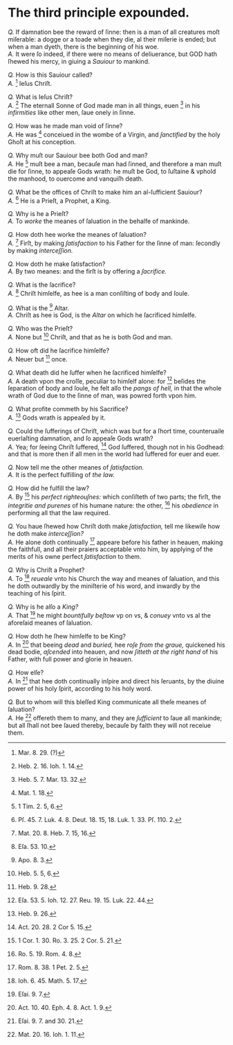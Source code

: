 # The third principle expounded.

*Q.* If damnation bee the reward of ſinne: then is a man of all creatures moſt miſerable: a dogge or a toade when they die, al their miſerie is ended; but when a man dyeth, there is the beginning of his woe.  
*A.* It were ſo indeed, if there were no means of deliuerance, but GOD hath ſhewed his mercy, in giuing a *Sauiour* to mankind.

*Q.* How is this Sauiour called?  
*A.* [^a] Ieſus Chriſt.

*Q.* What is Ieſus Chriſt?  
*A.* [^b] The eternall Sonne of God made man in all things, euen [^c] in his *infirmities* like other men, ſaue onely in ſinne.

*Q.* How was he made man void of ſinne?  
*A.* He was [^d] conceiued in the wombe of a Virgin, and *ſanctified* by the holy Ghoſt at his conception.

*Q.* Why muſt our Sauiour bee both God and man?  
*A.* He [^e] muſt bee a man, becauſe man had ſinned, and therefore a man muſt die for ſinne, to appeaſe Gods wrath: he muſt be God, to ſuſtaine & vphold the manhood, to ouercome and vanquiſh death.

*Q.* What be the offices of Chriſt to make him an al-ſufficient Sauiour?  
*A.* [^f] He is a Prieſt, a Prophet, a King.

*Q.* Why is he a Prieſt?  
*A.* To *worke* the meanes of ſaluation in the behalfe of mankinde.

*Q.* How doth hee worke the meanes of ſaluation?  
*A.* [^g] Firſt, by making *ſatisfaction* to his Father for the ſinne of man: ſecondly by making *interceſſion.*

*Q.* How doth he make ſatisfaction?  
*A.* By two meanes: and the firſt is by offering a *ſacrifice.*

*Q.* What is the ſacrifice?  
*A.* [^h] Chriſt himſelfe, as hee is a man conſiſting of body and ſoule.

*Q.* What is the [^i] Altar.  
*A.* Chriſt as hee is God, is the *Altar* on which he ſacrificed himſelfe.

*Q.* Who was the Prieſt?  
*A.* None but [^k] Chriſt, and that as he is both God and man.

*Q.* How oft did he ſacrifice himſelfe?  
*A.* Neuer but [^l] once.

*Q.* What death did he ſuffer when he ſacrificed himſelfe?  
*A.* A death vpon the croſſe, peculiar to himſelf alone: for [^m] beſides the ſeparation of body and ſoule, he felt alſo the *pangs of hell,* in that the whole wrath of God due to the ſinne of man, was powred forth vpon him.

*Q.* What profite commeth by his Sacrifice?  
*A.* [^n] Gods wrath is appeaſed by it.

*Q.* Could the ſufferings of Chriſt, which was but for a ſhort time, counteruaile euerlaſting damnation, and ſo appeaſe Gods wrath?  
*A.* Yea; for ſeeing Chriſt ſuffered, [^o] God ſuffered, though not in his Godhead: and that is more then if all men in the world had ſuffered for euer and euer.

*Q.* Now tell me the other meanes of *ſatisfaction.*  
*A.* It is the perfect fulfilling of *the law.*

*Q.* How did he fulfill the law?  
*A.* By [^p] his *perfect righteouſnes:* which conſiſteth of two parts; the firſt, the *integritie and purenes* of his humane nature: the other, [^q] his *obedience* in performing all that the law required.

*Q.* You haue ſhewed how Chriſt doth make *ſatisfaction,* tell me likewiſe how he doth make *interceſſion?*  
*A.* He alone doth continually [^r] appeare before his father in heauen, making the faithfull, and all their praiers acceptable vnto him, by applying of the merits of his owne perfect *ſatisfaction* to them.

*Q.* Why is Chriſt a Prophet?  
*A.* To [^s] *reueale* vnto his Church the way and meanes of ſaluation, and this he doth outwardly by the miniſterie of his word, and inwardly by the teaching of his ſpirit.

*Q.* Why is he alſo a *King?*  
*A.* That [^t] he might *bountifully beſtow* vp on vs, & *conuey* vnto vs al the aforeſaid meanes of ſaluation.

*Q.* How doth he ſhew himſelfe to be King?  
*A.* In [^u] that beeing *dead* and *buried,* hee *roſe from the graue,* quickened his dead bodie, *aſcended* into heauen, and now *ſitteth at the right hand* of his Father, with full power and glorie in heauen.

*Q.* How elſe?  
*A.* In [^v] that hee doth continually inſpire and direct his ſeruants, by the diuine power of his holy ſpirit, according to his holy word.

*Q.* But to whom will this bleſſed King communicate all theſe meanes of ſaluation?  
*A.* He [^w] offereth them to many, and they are *ſufficient* to ſaue all mankinde; but all ſhall not bee ſaued thereby, becauſe by faith they will not receiue them.

[^a]: Mar. 8. 29. (?)

[^b]: Heb. 2. 16. Ioh. 1. 14.

[^c]: Heb. 5. 7. Mar. 13. 32.

[^d]: Mat. 1. 18.

[^e]: 1 Tim. 2. 5, 6.

[^f]: Pſ. 45. 7. Luk. 4. 8. Deut. 18. 15, 18. Luk. 1. 33. Pſ. 110. 2.

[^g]: Mat. 20. 8. Heb. 7. 15, 16.

[^h]: Eſa. 53. 10.

[^i]: Apo. 8. 3.

[^k]: Heb. 5. 5, 6.

[^l]: Heb. 9. 28.

[^m]: Eſa. 53. 5. Ioh. 12. 27. Reu. 19. 15. Luk. 22. 44.

[^n]: Heb. 9. 26. 

[^o]: Act. 20. 28. 2 Cor 5. 15.

[^p]: 1 Cor. 1. 30. Ro. 3. 25. 2 Cor. 5. 21.

[^q]: Ro. 5. 19. Rom. 4. 8.

[^r]: Rom. 8. 38. 1 Pet. 2. 5.

[^ſ]: Ioh. 6. 45. Math. 5. 17.

[^t]: Eſai. 9. 7.

[^u]: Act. 10. 40. Eph. 4. 8. Act. 1. 9. 

[^v]: Eſai. 9. 7. and 30. 21.

[^w]: Mat. 20. 16. Ioh. 1. 11.
